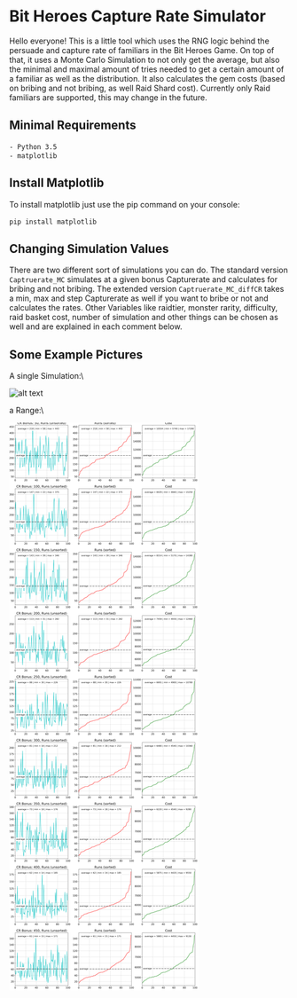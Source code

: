 # Bit Heroes Capture Rate Simulator

Hello everyone! This is a little tool which uses the RNG logic behind the persuade and capture rate of familiars in the Bit Heroes Game. 
On top of that, it uses a Monte Carlo Simulation to not only get the average, but also the minimal and maximal amount of tries needed to get a certain amount of a familiar as well as the distribution. 
It also calculates the gem costs (based on bribing and not bribing, as well Raid Shard cost). Currently only Raid familiars are supported, this may change in the future.

## Minimal Requirements

```
- Python 3.5
- matplotlib
```

## Install Matplotlib

To install matplotlib just use the pip command on your console:
```
pip install matplotlib
```

## Changing Simulation Values

There are two different sort of simulations you can do. 
The standard version `Captruerate_MC` simulates at a given bonus Capturerate and calculates for bribing and not bribing. 
The extended version `Captruerate_MC_diffCR` takes a min, max and step Capturerate as well if you want to bribe or not and calculates the rates. 
Other Variables like raidtier, monster rarity, difficulty, raid basket cost, number of simulation and other things can be chosen as well and are explained in each comment below.


## Some Example Pictures

A single Simulation:\

![alt text](https://github.com/AndreWohnsland/BH_Capturerate/blob/master/specific_t100000_CR340_R3Hc_Epic.png "Single Simulation for bribe and not bribe")

a Range:\

![alt text](https://github.com/AndreWohnsland/BH_Capturerate/blob/master/range_t100_R3Hc_Epic.png "Simulation of different Capturerates")

